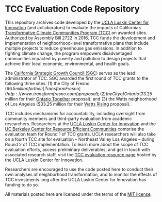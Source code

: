 # TCC Evaluation Code Repository

This repository archives code developed by the [UCLA Luskin Center for Innovation](https://innovation.luskin.ucla.edu/) (and collaborators) to evaluate the impacts of California’s [Transformative Climate Communities Program (TCC)](http://sgc.ca.gov/programs/tcc/) on awarded sites. Authorized by Assembly Bill 2722 in 2016, TCC funds the development and implementation of neighborhood-level transformative plans that include multiple projects to reduce greenhouse gas emissions. In addition to fighting climate change, the program empowers disadvantaged communities impacted by poverty and pollution to design projects that achieve their local economic, environmental, and health goals.

The [California Strategic Growth Council (SGC)](http://sgc.ca.gov/) serves as the lead administrator of TCC. SGC awarded the first round of TCC grants to the following three sites: (1) the City of Fresno ($66.5 million for their [Transform Fresno](http://www.transformfresno.com/) proposal); (2) the City of Ontario ($33.25 million for their [Ontario Together](http://www.ontariotogether.com/) proposal); and (3) the Watts neighborhood of Los Angeles ($33.25 million for their [Watts Rising](https://twitter.com/wattsrising) proposal).

TCC includes mechanisms for accountability, including oversight from community members and third-party evaluation from academic researchers. Researchers at the [UCLA Luskin Center for Innovation](https://innovation.luskin.ucla.edu/) and the [UC Berkeley Center for Resource Efficient Communities](https://crec.berkeley.edu/) comprise the evaluation team for Round 1 of TCC grants. UCLA researchers will also take on a fourth TCC site for evaluation – Northeast Valley Los Angeles – during Round 2 of TCC implementation. To learn more about the scope of TCC evaluation efforts, access preliminary deliverables, and get in touch with associated research staff, visit the [TCC evaluation resource page](https://innovation.luskin.ucla.edu/tracking-groundbreaking-climate-action/) hosted by the UCLA Luskin Center for Innovation. 

Researchers are encouraged to use the code posted here to conduct their own analyses of neighborhood transformation, and to monitor the effects of TCC investments long after the UCLA Luskin Center for Innovation has funding to do so. 

All materials posted here are licensed under the terms of the [MIT license](https://opensource.org/licenses/MIT).
